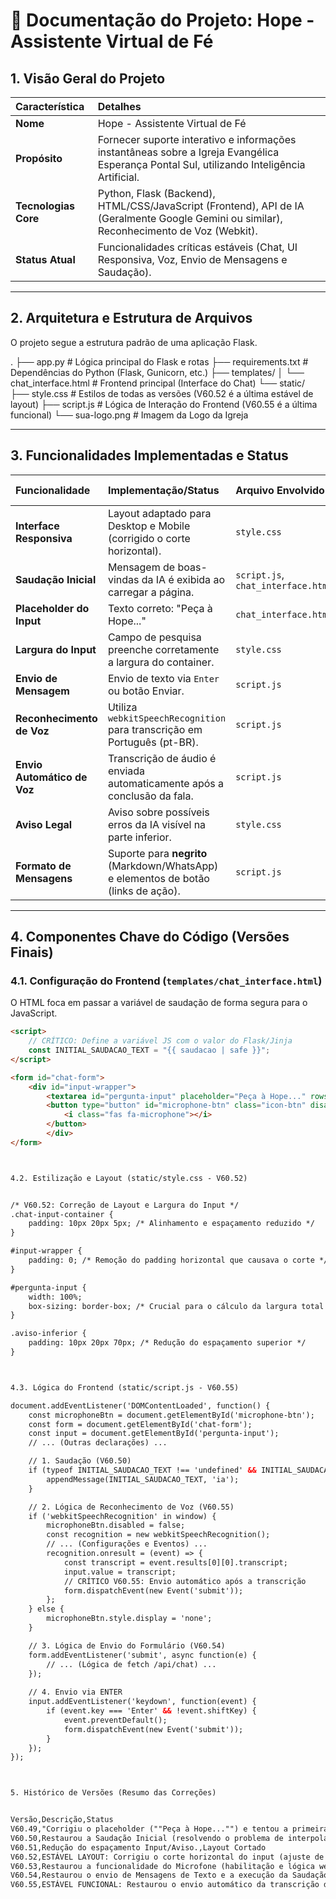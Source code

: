 # 📄 Documentação do Projeto: Hope - Assistente Virtual de Fé

## 1. Visão Geral do Projeto

| Característica | Detalhes |
| :--- | :--- |
| **Nome** | Hope - Assistente Virtual de Fé |
| **Propósito** | Fornecer suporte interativo e informações instantâneas sobre a Igreja Evangélica Esperança Pontal Sul, utilizando Inteligência Artificial. |
| **Tecnologias Core**| Python, Flask (Backend), HTML/CSS/JavaScript (Frontend), API de IA (Geralmente Google Gemini ou similar), Reconhecimento de Voz (Webkit). |
| **Status Atual** | Funcionalidades críticas estáveis (Chat, UI Responsiva, Voz, Envio de Mensagens e Saudação). |

---

## 2. Arquitetura e Estrutura de Arquivos

O projeto segue a estrutura padrão de uma aplicação Flask.

. ├── app.py # Lógica principal do Flask e rotas ├── requirements.txt # Dependências do Python (Flask, Gunicorn, etc.) ├── templates/ │ └── chat_interface.html # Frontend principal (Interface do Chat) └── static/ ├── style.css # Estilos de todas as versões (V60.52 é a última estável de layout) ├── script.js # Lógica de Interação do Frontend (V60.55 é a última funcional) └── sua-logo.png # Imagem da Logo da Igreja

---

## 3. Funcionalidades Implementadas e Status

| Funcionalidade | Implementação/Status | Arquivo Envolvido | Versão de Estabilidade |
| :--- | :--- | :--- | :--- |
| **Interface Responsiva** | Layout adaptado para Desktop e Mobile (corrigido o corte horizontal). | `style.css` | V60.52 |
| **Saudação Inicial** | Mensagem de boas-vindas da IA é exibida ao carregar a página. | `script.js`, `chat_interface.html` | V60.50 |
| **Placeholder do Input**| Texto correto: "Peça à Hope..." | `chat_interface.html` | V60.49 |
| **Largura do Input** | Campo de pesquisa preenche corretamente a largura do container. | `style.css` | V60.52 |
| **Envio de Mensagem** | Envio de texto via `Enter` ou botão Enviar. | `script.js` | V60.54 |
| **Reconhecimento de Voz**| Utiliza `webkitSpeechRecognition` para transcrição em Português (pt-BR). | `script.js` | V60.53 |
| **Envio Automático de Voz**| Transcrição de áudio é enviada automaticamente após a conclusão da fala. | `script.js` | V60.55 |
| **Aviso Legal** | Aviso sobre possíveis erros da IA visível na parte inferior. | `style.css` | V60.51 |
| **Formato de Mensagens**| Suporte para **negrito** (Markdown/WhatsApp) e elementos de botão (links de ação). | `script.js` | V60.45 (Base) |

---

## 4. Componentes Chave do Código (Versões Finais)

### 4.1. Configuração do Frontend (`templates/chat_interface.html`)

O HTML foca em passar a variável de saudação de forma segura para o JavaScript.

```html
<script>
    // CRÍTICO: Define a variável JS com o valor do Flask/Jinja
    const INITIAL_SAUDACAO_TEXT = "{{ saudacao | safe }}"; 
</script>

<form id="chat-form">
    <div id="input-wrapper">
        <textarea id="pergunta-input" placeholder="Peça à Hope..." rows="1"></textarea>
        <button type="button" id="microphone-btn" class="icon-btn" disabled>
            <i class="fas fa-microphone"></i>
        </button>
        </div>
</form>



4.2. Estilização e Layout (static/style.css - V60.52)


/* V60.52: Correção de Layout e Largura do Input */
.chat-input-container {
    padding: 10px 20px 5px; /* Alinhamento e espaçamento reduzido */
}

#input-wrapper {
    padding: 0; /* Remoção do padding horizontal que causava o corte */
}

#pergunta-input {
    width: 100%;
    box-sizing: border-box; /* Crucial para o cálculo da largura total */
}

.aviso-inferior {
    padding: 10px 20px 70px; /* Redução do espaçamento superior */
}



4.3. Lógica do Frontend (static/script.js - V60.55)

document.addEventListener('DOMContentLoaded', function() {
    const microphoneBtn = document.getElementById('microphone-btn'); 
    const form = document.getElementById('chat-form');
    const input = document.getElementById('pergunta-input');
    // ... (Outras declarações) ...

    // 1. Saudação (V60.50)
    if (typeof INITIAL_SAUDACAO_TEXT !== 'undefined' && INITIAL_SAUDACAO_TEXT.trim() !== '') {
        appendMessage(INITIAL_SAUDACAO_TEXT, 'ia');
    }

    // 2. Lógica de Reconhecimento de Voz (V60.55)
    if ('webkitSpeechRecognition' in window) {
        microphoneBtn.disabled = false;
        const recognition = new webkitSpeechRecognition();
        // ... (Configurações e Eventos) ...
        recognition.onresult = (event) => {
            const transcript = event.results[0][0].transcript;
            input.value = transcript;
            // CRÍTICO V60.55: Envio automático após a transcrição
            form.dispatchEvent(new Event('submit')); 
        };
    } else {
        microphoneBtn.style.display = 'none';
    }

    // 3. Lógica de Envio do Formulário (V60.54)
    form.addEventListener('submit', async function(e) {
        // ... (Lógica de fetch /api/chat) ...
    });
    
    // 4. Envio via ENTER
    input.addEventListener('keydown', function(event) {
        if (event.key === 'Enter' && !event.shiftKey) {
            event.preventDefault(); 
            form.dispatchEvent(new Event('submit'));
        }
    });
});



5. Histórico de Versões (Resumo das Correções)


Versão,Descrição,Status
V60.49,"Corrigiu o placeholder (""Peça à Hope..."") e tentou a primeira correção de largura do input.",Layout Incompleto
V60.50,Restaurou a Saudação Inicial (resolvendo o problema de interpolação Jinja/JS).,Layout Incompleto
V60.51,Redução do espaçamento Input/Aviso.,Layout Cortado
V60.52,ESTÁVEL LAYOUT: Corrigiu o corte horizontal do input (ajuste de padding e box-sizing).,Funcionalidades Parcial
V60.53,Restaurou a funcionalidade do Microfone (habilitação e lógica webkitSpeechRecognition).,Envio Parcial
V60.54,Restaurou o envio de Mensagens de Texto e a execução da Saudação (corrigindo erros de sintaxe JS).,Envio Áudio Pendente
V60.55,ESTÁVEL FUNCIONAL: Restaurou o envio automático da transcrição de áudio.,TUDO FUNCIONANDO



